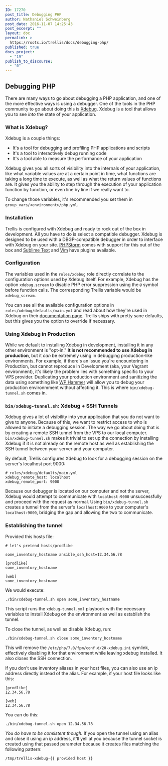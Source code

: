 ```yaml
---
ID: 17270
post_title: Debugging PHP
author: Nathaniel Schweinberg
post_date: 2016-11-07 14:25:43
post_excerpt: ""
layout: doc
permalink: >
  https://roots.io/trellis/docs/debugging-php/
published: true
docs_project:
  - "19"
publish_to_discourse:
  - "0"
---
```

## Debugging PHP

There are many ways to go about debugging a PHP application, and one of the more effective ways is using a debugger. One of the tools in the PHP community to go about doing this is [Xdebug](https://en.wikipedia.org/wiki/Xdebug). Xdebug is a tool that allows you to see _into_ the state of your application.

### What is Xdebug?

Xdebug is a couple things:

- It's a tool for debugging and profiling PHP applications and scripts
- It's a tool to interactively debug running code
- It's a tool able to measure the performance of your application

Xdebug gives you all sorts of visibility into the internals of your application, like what variable values are at a certain point in time, what functions are taking a long time to execute, as well as what the return values of functions are. It gives you the ability to step through the execution of your application function by function, or even line by line if we really want to.

To change those variables, it's recommended you set them in `group_vars/<environment>/php.yml`.

### Installation

Trellis is configured with Xdebug and ready to rock out of the box in development. All you have to do is select a compatible debugger. Xdebug is designed to be used with a DBGP-compatible debugger in order to interface with Xdebug on your site. [PHPStorm](https://www.jetbrains.com/phpstorm/) comes with support for this out of the box and [Sublime Text](https://github.com/martomo/SublimeTextXdebug) and [Vim](https://github.com/joonty/vdebug) have plugins available.

### Configuration

The variables used in the `roles/xdebug` role directly correlate to the configuration options used by Xdebug itself. For example, Xdebug has the option `xdebug.scream` to disable PHP error suppression using the `@` symbol before function calls. The corresponding Trellis variable would be `xdebug_scream`.

You can see all the available configuration options in `roles/xdebug/defaults/main.yml` and read about how they're used in Xdebug on their [documentation page](https://xdebug.org/docs/all_settings). Trellis ships with pretty sane defaults, but this gives you the option to override if necessary.

### Using Xdebug in Production

While we default to installing Xdebug in development, installing it in any other environment is "opt-in." **It is not recommended to use Xdebug in production**, but it _can_ be extremely using in debugging production-like environments. For example, if there's an issue you're encountering in Production, but cannot reproduce in Development (aka, your Vagrant environment), it's likely the problem lies with something specific to your VPS provider. Duplicating your production environment and sanitizing the data using something like [WP Hammer](https://github.com/10up/wp-hammer) will allow you to debug your production environmment without affecting it. This is where `bin/xdebug-tunnel.sh` comes in.

### `bin/xdebug-tunnel.sh`: Xdebug + SSH Tunnels

Xdebug gives a lot of visibility into your application that you do not want to give to anyone. Because of this, we want to restrict access to who is allowed to initiate a debugging session. The way we go about doing that is by creating a remote SSH tunnel from the VPS to our local computer. `bin/xdebug-tunnel.sh` makes it trivial to set up the connection by installing Xdebug if it is not already on the remote host as well as establishing the SSH tunnel between your server and your computer.

By default, Trellis configures Xdebug to look for a debugging session on the server's localhost port 9000:

```
# roles/xdebug/defaults/main.yml
xdebug_remote_host: localhost
xdebug_remote_port: 9000
```

Because our debugger is located on our computer and not the server, Xdebug would attempt to communicate with `localhost:9000` unsuccessfully and proceed with the request as normal. Using `bin/xdebug-tunnel.sh` creates a tunnel from the server's `localhost:9000` to your computer's `localhost:9000`, bridging the gap and allowing the two to communicate.

### Establishing the tunnel

Provided this hosts file:
```
# let's pretend hosts/prodlike

some_inventory_hostname ansible_ssh_host=12.34.56.78

[prodlike]
some_inventory_hostname

[web]
some_inventory_hostname
```

We would execute:

```
./bin/xdebug-tunnel.sh open some_inventory_hostname
```

This script runs the `xdebug-tunnel.yml` playbook with the necessary variables to install Xdebug on the environment as well as establish the tunnel.

To close the tunnel, as well as disable Xdebug, run:

```
./bin/xdebug-tunnel.sh close some_inventory_hostname
```

This will remove the `/etc/php/7.0/fpm/conf.d/20-xdebug.ini` symlink, effectively disabling it for that environment while leaving xdebug installed. It also closes the SSH connection.

If you don't use inventory aliases in your host files, you can also use an ip address directly instead of the alias. For example, if your host file looks like this:

```
[prodlike]
12.34.56.78

[web]
12.34.56.78
```

You can do this:

```
./bin/xdebug-tunnel.sh open 12.34.56.78
```

_You do have to be consistent though._ If you open the tunnel using an alias and close it using an ip address, it'll yell at you because the tunnel socket is created using that passed parameter because it creates files matching the following pattern:

```
/tmp/trellis-xdebug-{{ provided host }}
```
